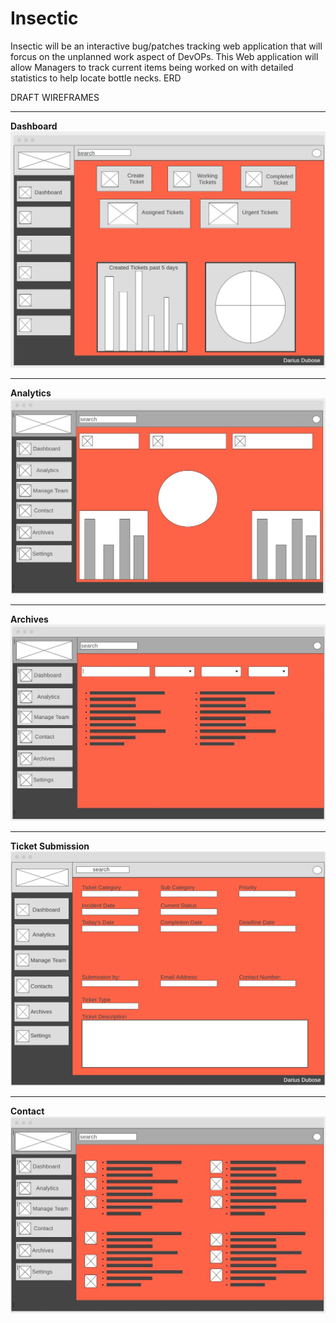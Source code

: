 # Insectic

Insectic will be an interactive bug/patches tracking web application that will forcus on the unplanned work aspect of DevOPs. This Web application will allow Managers to track current items being worked on with detailed statistics to help locate bottle necks. 
ERD


DRAFT WIREFRAMES
<br> 
***
<b>Dashboard</b><br>
![](img/dashboard2.JPG)
***
<b>Analytics</b><br>
![](img/Analytic%20page.JPG)
***
<b>Archives</b>
<br>
![](img/Archives.JPG)
***
<b>Ticket Submission</b>
<br>
![](img/ticket%20submission.png)
***
<b>Contact</b>
<br>
![](img/Contact.JPG)

